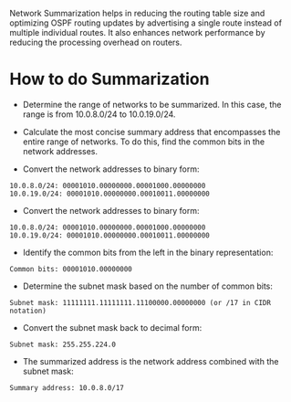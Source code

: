 Network Summarization helps in reducing the routing table size and optimizing OSPF routing updates by advertising a single route instead of multiple individual routes. It also enhances network performance by reducing the processing overhead on routers.

# How to do Summarization

* Determine the range of networks to be summarized. In this case, the range is from 10.0.8.0/24 to 10.0.19.0/24.

* Calculate the most concise summary address that encompasses the entire range of networks. To do this, find the common bits in the network addresses.

* Convert the network addresses to binary form:
```
10.0.8.0/24: 00001010.00000000.00001000.00000000
10.0.19.0/24: 00001010.00000000.00010011.00000000
```

* Convert the network addresses to binary form:

```
10.0.8.0/24: 00001010.00000000.00001000.00000000
10.0.19.0/24: 00001010.00000000.00010011.00000000
```

* Identify the common bits from the left in the binary representation:

```
Common bits: 00001010.00000000
```


* Determine the subnet mask based on the number of common bits:

```
Subnet mask: 11111111.11111111.11100000.00000000 (or /17 in CIDR notation)
```

* Convert the subnet mask back to decimal form:

```
Subnet mask: 255.255.224.0
```


* The summarized address is the network address combined with the subnet mask:

```
Summary address: 10.0.8.0/17
```